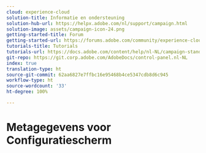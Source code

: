 ```yaml
---
cloud: experience-cloud
solution-title: Informatie en ondersteuning
solution-hub-url: https://helpx.adobe.com/nl/support/campaign.html
solution-image: assets/campaign-icon-24.png
getting-started-title: Forum
getting-started-url: https://forums.adobe.com/community/experience-cloud/marketing-cloud/campaign/standard
tutorials-title: Tutorials
tutorials-url: https://docs.adobe.com/content/help/nl-NL/campaign-standard-learn/tutorials/overview.html
git-repo: https://git.corp.adobe.com/AdobeDocs/control-panel.nl-NL
index: true
translation-type: ht
source-git-commit: 62aa6827e7ffbc16e95468b4ce5347cdb8d6c945
workflow-type: ht
source-wordcount: '33'
ht-degree: 100%

---
```



# Metagegevens voor Configuratiescherm
